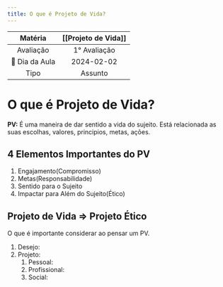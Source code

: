 ```yaml
---
title: O que é Projeto de Vida?
---
```

| Matéria | [[Projeto de Vida]] |
| :--: | :--: |
| Avaliação | 1° Avaliação |
| 📆 Dia da Aula | 2024-02-02 |
| Tipo | Assunto |
# O que é Projeto de Vida?
**PV:** É uma maneira de dar sentido a vida do sujeito. Está relacionada as suas escolhas, valores, principios, metas, ações.

## 4 Elementos Importantes do PV
1. Engajamento(Compromisso)
2. Metas(Responsabilidade)
3. Sentido para o Sujeito
4. Impactar para Além do Sujeito(Ético)

## Projeto de Vida => Projeto Ético
O que é importante considerar ao pensar um PV.
1. Desejo:
2. Projeto:
	1. Pessoal:
	2. Profissional:
	3. Social: